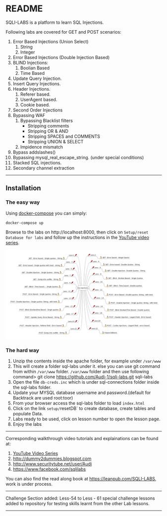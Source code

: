 # README

SQLI-LABS is a platform to learn SQL Injections.


Following labs are covered for GET and POST scenarios:

1. Error Based Injections (Union Select)
	1. String
	2. Integer
2. Error Based Injections (Double Injection Based)
3. BLIND Injections:
	1. Boolian Based
	2. Time Based
4. Update Query Injection.
5. Insert Query Injections.
6. Header Injections.
	1. Referer based.
	2. UserAgent based.
	3. Cookie based.
7. Second Order Injections
8. Bypassing WAF
	1. Bypassing Blacklist filters
		- Stripping comments
		- Stripping OR & AND
		- Stripping SPACES and COMMENTS
		- Stripping UNION & SELECT
	2. Impidence mismatch
9. Bypass addslashes()
10. Bypassing mysql_real_escape_string. (under special conditions)
11. Stacked SQL injections.
12. Secondary channel extraction

---

## Installation

### The easy way

Using [docker-compose](https://docs.docker.com/compose/) you can simply:

```
docker-compose up
```

Browse to the labs on http://localhost:8000, then click on `Setup/reset Database for labs` and follow up the instructions in the [YouTube video series](https://www.youtube.com/watch?v=NJ9AA1_t1Ic&list=PLkiAz1NPnw8qEgzS7cgVMKavvOAdogsro&index=23).

![Lessons](index.html_files/injection_types.png)

### The hard way

1. Unzip the contents inside the apache folder, for example under `/var/www`
2. This will create a folder sql-labs under it. else you can use git command from within `/var/www` folder.
`/var/www` folder and then use following command> git clone https://github.com/Audi-1/sqli-labs.git sqli-labs
3. Open the file `db-creds.inc` which is under sql-connections folder inside the sql-labs folder.
4. Update your MYSQL database username and password.(default for Backtrack are used root:toor)
5. From your browser access the sql-labs folder to load `index.html`
6. Click on the link `setup/`resetDB` to create database, create tables and populate Data.
7. Labs ready to be used, click on lesson number to open the lesson page.
8. Enjoy the labs

---

Corresponding walkthrough video tutorials and explainations can be found at:

1. [YouTube Video Series](https://www.youtube.com/watch?v=NJ9AA1_t1Ic&list=PLkiAz1NPnw8qEgzS7cgVMKavvOAdogsro&index=23)
1. http://dummy2dummies.blogspot.com 
2. http://www.securitytube.net/user/Audi
3. https://www.facebook.com/sqlilabs

You can also find the read along book at https://leanpub.com/SQLI-LABS, work is under process.

---

Challenge Section added:
Less-54 to Less - 61 special challenge lessons added to repository for testing skills learnt from the other Lab lessons.

---


